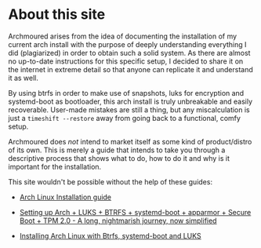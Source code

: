 # About this site

Archmoured arises from the idea of documenting the installation of my current arch install 
with the purpose of deeply understanding everything I did (plagiarized) in order to obtain such 
a solid system. As there are almost no up-to-date instructions for this specific setup, I decided 
to share it on the internet in extreme detail so that anyone can replicate it and understand it as well.

By using btrfs in order to make use of snapshots, luks for encryption and systemd-boot as bootloader, 
this arch install is truly unbreakable and easily recoverable. User-made mistakes are still a thing, 
but any miscalculation is just a ```timeshift --restore``` away from going back to a functional, comfy setup.

Archmoured does _not_ intend to market itself as some kind of product/distro of its own. This is merely 
a guide that intends to take you through a descriptive process that shows what to do, how 
to do it and why is it important for the installation.

This site wouldn't be possible without the help of these guides:

- [Arch Linux Installation guide](https://wiki.archlinux.org/title/Installation_guide)

- [Setting up Arch + LUKS + BTRFS + systemd-boot + apparmor + Secure Boot + TPM 2.0 - A long, nightmarish journey, now simplified](https://lemmy.eus/post/2898)

- [Installing Arch Linux with Btrfs, systemd-boot and LUKS](https://nerdstuff.org/posts/2020/2020-004_arch_linux_luks_btrfs_systemd-boot/)